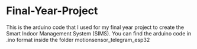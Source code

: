 # Final-Year-Project

This is the arduino code that I used for my final year project to create the Smart Indoor Management System (SIMS). You can find the arduino code in .ino format inside the folder motionsensor_telegram_esp32
